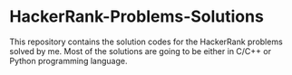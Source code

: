 # HackerRank-Problems-Solutions
This repository contains the solution codes for the HackerRank problems solved by me. 
Most of the solutions are going to be either in C/C++ or Python programming language.


